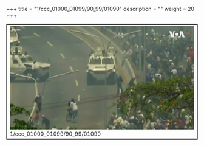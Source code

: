 +++
title = "1/ccc_01000_01099/90_99/01090"
description = ""
weight = 20
+++

<table style="border:2px solid black;max-width:800px;max-height:800px;" 
><tr><td>
<img class="center-fit-jpg"
src="/jpg_/aaa_20190430_NxaOmWaI8sI_01089.jpg">
1/ccc_01000_01099/90_99/01090
</img></td></tr></table>
